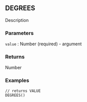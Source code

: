 ## DEGREES

Description

### Parameters
`value` : Number (required) - argument

### Returns
Number

### Examples
```
// returns VALUE
DEGREES()
```
